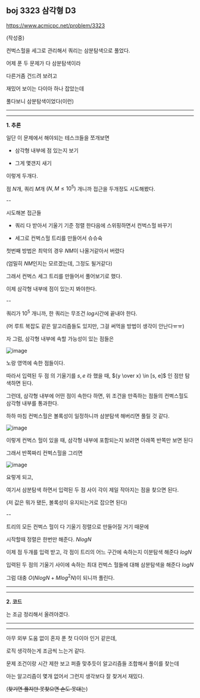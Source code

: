 boj 3323 삼각형 D3
-

https://www.acmicpc.net/problem/3323

(작성중)

컨벅스헐을 세그로 관리해서 쿼리는 삼분탐색으로 풀었다.

어제 푼 두 문제가 다 삼분탐색이라 

다른거좀 건드려 보려고 

재밌어 보이는 다이아 하나 잡았는데

풀다보니 삼분탐색이었다(이런)

----
----

**1. 추론**

일단 이 문제에서 해야되는 테스크들을 쪼개보면

- 삼각형 내부에 점 있는지 보기

- 그게 몇갠지 새기

이렇게 두개다.

점 $N$개, 쿼리 $M$개 $(N, M \le 10^5)$ 개니까 접근을 두개정도 시도해봤다.

--

시도해본 접근들

- 쿼리 다 받아서 기울기 기준 정렬 한다음에 스위핑하면서 컨벅스헐 바꾸기

- 세그로 컨벅스헐 트리를 만들어서 슈슈슉

첫번째 방법은 최악의 경우 $NM$이 나올거같아서 버렸다

(엄밀히 $NM$인지는 모르겠는데, 그정도 될거같다)

그래서 컨벅스 세그 트리를 만들어서 풀어보기로 했다.

이제 삼각형 내부에 점이 있는지 봐야한다.

--

쿼리가 $10^5$ 개니까, 한 쿼리는 무조건 $log$시간에 끝내야 한다. 

(머 루트 복잡도 같은 알고리즘들도 있지만, 그걸 써먹을 방법이 생각이 안난다ㅠㅠ)

자 그럼, 삼각형 내부에 속할 가능성이 있는 점들은

![image](https://github.com/minpaper/ps/assets/93968449/8b2e2f7c-d1e1-4c80-b084-e34aa6813ba9)

노랑 영역에 속한 점들이다.

따라서 입력된 두 점 의 기울기를 $s,e$ 라 했을 때, ${y \over x} \in [s, e]$ 인 점만 탐색하면 된다.

그런데, 삼각형 내부에 어떤 점이 속한다 하면, 위 조건을 만족하는 점들의 컨벅스헐도 삼각형 내부를 통과한다.

하하 마침 컨벅스헐은 볼록성이 일정하니까 삼분탐색 해버리면 풀릴 것 같다.

![image](https://github.com/minpaper/ps/assets/93968449/9e90555d-67d9-4598-bf1c-4981dc057c2d)

이렇게 컨벅스 헐이 있을 때, 삼각형 내부에 포함되는지 보려면 아래쪽 반쪽만 보면 된다

그래서 반쪽짜리 컨벅스헐을 그리면 

![image](https://github.com/minpaper/ps/assets/93968449/3906a7ca-8b19-41b0-9c80-f16cf9f2d51e)

요렇게 되고,

여기서 삼분탐색 하면서 입력된 두 점 사이 각이 제일 작아지는 점을 찾으면 된다.

(저 값은 뭐가 됐든, 볼록성이 유지되는거로 잡으면 된다)

--

트리의 모든 컨벅스 헐이 다 기울기 정렬으로 만들어질 거기 때문에

시작할때 정렬은 한번만 해준다. $NlogN$

이제 점 두개를 입력 받고, 각 점이 트리의 어느 구간에 속하는지 이분탐색 해준다 $logN$

입력된 두 점의 기울기 사이에 속하는 최대 컨벅스 헐들에 대해 삼분탐색을 해준다 $logN$

그럼 대충 $O(NlogN+Mlog^2N)$이 되니까 풀린다.

----
----
**2. 코드**

는 조금 정리해서 올려야겠다.

----
----
아무 외부 도움 없이 혼자 푼 첫 다이아 인거 같은데,

로직 생각하는게 조금씩 느는거 같다.

문제 조건이랑 시간 제한 보고 퍼즐 맞추듯이 알고리즘들 조합해서 풀이를 찾는데

아는 알고리즘이 몇개 없어서 그런지 생각보다 잘 찾겨서 재밌다. 

(~~찾기면 풀지만 못찾으면 손도 못대는~~)
